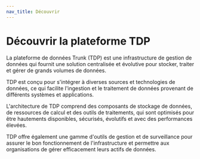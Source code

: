 ```yaml
---
nav_title: Découvrir
---
```


# Découvrir la plateforme TDP

La plateforme de données Trunk (TDP) est une infrastructure de gestion de données qui fournit une solution centralisée et évolutive pour stocker, traiter et gérer de grands volumes de données.

TDP est conçu pour s'intégrer à diverses sources et technologies de données, ce qui facilite l'ingestion et le traitement de données provenant de différents systèmes et applications.

L'architecture de TDP comprend des composants de stockage de données, de ressources de calcul et des outils de traitements, qui sont optimisés pour être hautements disponibles, sécurisés, évolutifs et avec des performances élevées.

TDP offre également une gamme d'outils de gestion et de surveillance pour assurer le bon fonctionnement de l'infrastructure et permettre aux organisations de gérer efficacement leurs actifs de données.

